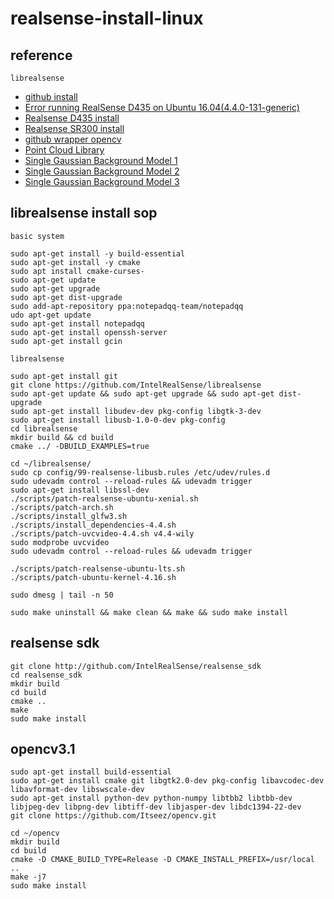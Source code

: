 # realsense-install-linux

## reference

	librealsense
- [github install](https://github.com/IntelRealSense/librealsense/blob/master/doc/installation.md)
- [Error running RealSense D435 on Ubuntu 16.04(4.4.0-131-generic)](https://stackoverflow.com/questions/51940928/error-running-realsense-d435-on-ubuntu-16-044-4-0-131-generic)
- [Realsense D435 install](https://blog.csdn.net/u012177641/article/details/80888578)
- [Realsense SR300 install](https://blog.csdn.net/z17816876284/article/details/79159518)
- [github wrapper opencv](https://github.com/IntelRealSense/librealsense/tree/master/wrappers/opencv)
- [Point Cloud Library](http://docs.pointclouds.org/trunk/)
- [Single Gaussian Background Model 1](http://blog.51cto.com/underthehood/484191)
- [Single Gaussian Background Model 2](https://blog.csdn.net/jinshengtao/article/details/26278725)
- [Single Gaussian Background Model 3](https://blog.csdn.net/u014568921/article/details/46685003)

## librealsense install sop

	basic system
```
sudo apt-get install -y build-essential 
sudo apt-get install -y cmake
sudo apt install cmake-curses-
sudo apt-get update
sudo apt-get upgrade 
sudo apt-get dist-upgrade
sudo add-apt-repository ppa:notepadqq-team/notepadqq
udo apt-get update
sudo apt-get install notepadqq
sudo apt-get install openssh-server
sudo apt-get install gcin
```
	librealsense
```
sudo apt-get install git
git clone https://github.com/IntelRealSense/librealsense
sudo apt-get update && sudo apt-get upgrade && sudo apt-get dist-upgrade
sudo apt-get install libudev-dev pkg-config libgtk-3-dev
sudo apt-get install libusb-1.0-0-dev pkg-config
cd librealsense
mkdir build && cd build
cmake ../ -DBUILD_EXAMPLES=true
```
```
cd ~/librealsense/
sudo cp config/99-realsense-libusb.rules /etc/udev/rules.d
sudo udevadm control --reload-rules && udevadm trigger
sudo apt-get install libssl-dev
./scripts/patch-realsense-ubuntu-xenial.sh
./scripts/patch-arch.sh
./scripts/install_glfw3.sh
./scripts/install_dependencies-4.4.sh
./scripts/patch-uvcvideo-4.4.sh v4.4-wily
sudo modprobe uvcvideo
sudo udevadm control --reload-rules && udevadm trigger

./scripts/patch-realsense-ubuntu-lts.sh
./scripts/patch-ubuntu-kernel-4.16.sh
```

```
sudo dmesg | tail -n 50

sudo make uninstall && make clean && make && sudo make install
```
## realsense sdk

```
git clone http://github.com/IntelRealSense/realsense_sdk
cd realsense_sdk
mkdir build
cd build
cmake ..
make
sudo make install
```

## opencv3.1
```
sudo apt-get install build-essential
sudo apt-get install cmake git libgtk2.0-dev pkg-config libavcodec-dev libavformat-dev libswscale-dev
sudo apt-get install python-dev python-numpy libtbb2 libtbb-dev libjpeg-dev libpng-dev libtiff-dev libjasper-dev libdc1394-22-dev
git clone https://github.com/Itseez/opencv.git

cd ~/opencv
mkdir build
cd build
cmake -D CMAKE_BUILD_TYPE=Release -D CMAKE_INSTALL_PREFIX=/usr/local ..
make -j7
sudo make install
```